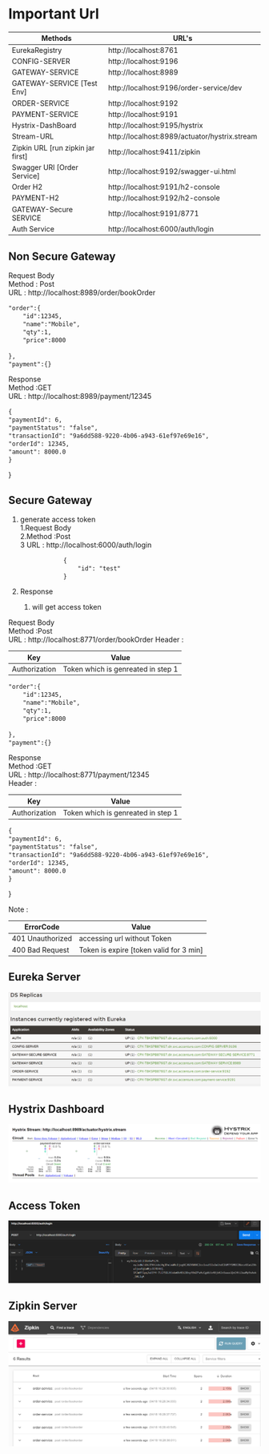 #  Important Url 

| Methods                           | 	URL's                                        |
|-----------------------------------|-----------------------------------------------|
| EurekaRegistry	                   | http://localhost:8761	                        |
| CONFIG-SERVER	                    | http://localhost:9196	                        |
| GATEWAY-SERVICE	                  | http://localhost:8989                         |
| GATEWAY-SERVICE	[Test Env]        | http://localhost:9196/order-service/dev       |
| ORDER-SERVICE	                    | http://localhost:9192                         |
| PAYMENT-SERVICE	                  | http://localhost:9191                         |
| Hystrix-DashBoard	                | http://localhost:9195/hystrix                 |
| Stream-URL	                       | http://localhost:8989/actuator/hystrix.stream |
 | Zipkin URL [run zipkin jar first] | http://localhost:9411/zipkin                  |
| Swagger URl [Order Service]       | http://localhost:9192/swagger-ui.html         |
| Order H2                          | http://localhost:9191/h2-console              |
| PAYMENT-H2	                       | http://localhost:9192/h2-console              |
| GATEWAY-Secure SERVICE	           | http://localhost:9191/8771                    |
| Auth Service	                     | http://localhost:6000/auth/login              |

			
**Non Secure Gateway**
-----------------------------------------------------

Request Body <br>
    Method : Post <br>
    URL : http://localhost:8989/order/bookOrder 

	"order":{
		"id":12345,
		"name":"Mobile",
		"qty":1,
		"price":8000
		
	},
	"payment":{}

Response <br>
Method :GET<br>
URL : http://localhost:8989/payment/12345

	{
    "paymentId": 6,
    "paymentStatus": "false",
    "transactionId": "9a6dd588-9220-4b06-a943-61ef97e69e16",
    "orderId": 12345,
    "amount": 8000.0
    }
}

**Secure Gateway**
-----------------------------------------------------


1. generate access token <br>
   1.Request Body <br>
   2.Method :Post  <br>
   3 URL : http://localhost:6000/auth/login

                   {
                       "id": "test"	
                   }
2. Response 
   1. will get access token

Request Body <br>
Method :Post <br>
URL : http://localhost:8771/order/bookOrder
Header :

| Key           | 	Value                             |
|---------------|------------------------------------|
| Authorization	 | Token which is genreated in step 1 |

	"order":{
		"id":12345,
		"name":"Mobile",
		"qty":1,
		"price":8000
		
	},
	"payment":{}

Response <br>
Method :GET <br>
URL : http://localhost:8771/payment/12345 <br>
Header :

| Key           | 	Value                             |
|---------------|------------------------------------|
| Authorization	 | Token which is genreated in step 1 |


	{
    "paymentId": 6,
    "paymentStatus": "false",
    "transactionId": "9a6dd588-9220-4b06-a943-61ef97e69e16",
    "orderId": 12345,
    "amount": 8000.0
    }
}

Note :

| ErrorCode         | 	Value                                  |
|-------------------|-----------------------------------------|
| 401 Unauthorized	 | accessing url without Token             |
| 400 Bad Request   | Token is expire [token valid for 3 min] |




**Eureka Server**
-----------------------------------------------------
![ ](img/eureka.PNG)


**Hystrix Dashboard**
-----------------------------------------------------
![ ](img/hystrix.PNG)


**Access Token**
-----------------------------------------------------
![ ](img/access%20token.PNG)


**Zipkin Server**
-----------------------------------------------------
![ ](img/zipkin.PNG)
